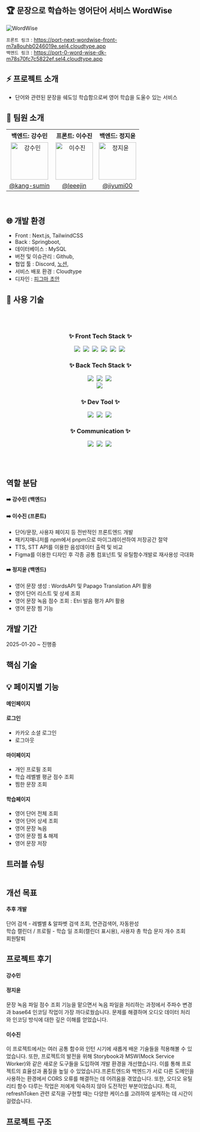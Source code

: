 ## 🏆 문장으로 학습하는 영어단어 서비스 WordWise
![WordWise](https://github.com/user-attachments/assets/b74f7a68-814d-4862-87b4-4781b0e431a4)

`프론트 링크` : https://port-next-wordwise-front-m7a8ouhb0246019e.sel4.cloudtype.app <br/>
`백엔드 링크` : https://port-0-word-wise-dk-m78s70fc7c5822ef.sel4.cloudtype.app

## ⚡ 프로젝트 소개

- 단어와 관련된 문장을 쉐도잉 학습함으로써 영어 학습을 도울수 있는 서비스

## 🎲 팀원 소개

<table>
  <tbody>
    <tr>
       <th align="center"><b>백엔드: 강수민</b></th>
      <th align="center"><b>프론트: 이수진</b></th>
      <th align="center"><b>백엔드: 정지윤</b></th>
    </tr>
    <tr>
      <td align="center"><img src="https://avatars.githubusercontent.com/u/54437758?v=4" width="100px;" alt="강수민"/></td>
        <td align="center"><img src="https://avatars.githubusercontent.com/u/59927808?v=4" width="100px;" alt="이수진"/></td>
      <td align="center"><img src="https://avatars.githubusercontent.com/u/101707266?v=4" width="100px;" alt="정지윤"/></td>
     <tr/>
<tr>
    <td align="center"><a href="https://github.com/kang-sumin">@kang-sumin</a></td>
      <td align="center"><a href="https://github.com/leeejin">@leeejin</a></td>
        <td align="center"><a href="https://github.com/jiyumi00">@jiyumi00</a></td>
    </tr>
  </tbody>
</table>

<br>

## 🌐 개발 환경

- Front : Next.js, TailwindCSS
- Back : Springboot,
- 데이터베이스 : MySQL
- 버전 및 이슈관리 : Github,
- 협업 툴 : Discord, [노션](https://www.notion.so/jiyumi/WordWise-181a670f75e7800487daef8eca6bf2a1),
- 서비스 배포 환경 : Cloudtype
- 디자인 : [피그마 초안](<https://www.figma.com/design/sj4p4JtiKUyGtkNez5WUlY/Toy-Project?node-id=0-1&p=f&t=64jt00RIjKtr6NVs-0>)

  
## 🍳 사용 기술

<br></br>
<h3 align="center">✨ Front Tech Stack ✨</h3>
<div align="center">
  <img src="https://img.shields.io/badge/Next-black?style=for-the-badge&logo=next.js&logoColor=white" />&nbsp
  <img src="https://img.shields.io/badge/typescript-%23007ACC.svg?style=for-the-badge&logo=typescript&logoColor=white" />&nbsp
    <img src="https://img.shields.io/badge/chart.js-F5788D.svg?style=for-the-badge&logo=chart.js&logoColor=white" />&nbsp
  <img src="https://img.shields.io/badge/Context--Api-000000?style=for-the-badge&logo=react" />&nbsp
  <img src="https://img.shields.io/badge/pnpm-%234a4a4a.svg?style=for-the-badge&logo=pnpm&logoColor=f69220" />&nbsp
  <img src="https://img.shields.io/badge/-React%20Query-FF4154?style=for-the-badge&logo=react%20query&logoColor=white" />&nbsp
</div>

<h3 align="center">✨ Back Tech Stack ✨</h3>
<div align="center">
  <img src="https://img.shields.io/badge/Java-ED8B00?style=for-the-badge&logo=openjdk&logoColor=white" />&nbsp
  <img src="https://img.shields.io/badge/springboot-6DB33F?style=for-the-badge&logo=springboot&logoColor=20232a" />&nbsp
  <img src="https://img.shields.io/badge/mysql-4479A1?style=for-the-badge&logo=mysql&logoColor=ffd35b" />&nbsp
<!--     <img src="https://img.shields.io/badge/elasticsearch-005571?style=for-the-badge&logo=elasticsearch&logoColor=white" /> -->
</div>


<div align="center">
<!--   <img src="https://img.shields.io/badge/redis-FF4438.svg?style=for-the-badge&logo=redis&logoColor=white" />&nbsp -->
  <img src="https://img.shields.io/badge/docker-2496ED.svg?style=for-the-badge&logo=docker&logoColor=white" />&nbsp
</div>
<div align="center">
<!--     <img src="https://img.shields.io/badge/elasticsearch-005571?style=for-the-badge&logo=elasticsearch&logoColor=white" /> -->
</div>

<h3 align="center">✨ Dev Tool ✨</h3>
<div align="center">
  <img src="https://img.shields.io/badge/git-F05032?style=for-the-badge&logo=git&logoColor=white" />&nbsp
  <img src="https://img.shields.io/badge/github-181717?style=for-the-badge&logo=github&logoColor=20232a" />&nbsp
 <img src="https://img.shields.io/badge/intellijidea-000000?style=for-the-badge&logo=intellijidea&logoColor=20232a" />&nbsp
</div>

<h3 align="center">✨ Communication ✨</h3>
<div align="center">
  <img src="https://img.shields.io/badge/discord-5865F2?style=for-the-badge&logo=discord&logoColor=white" />&nbsp
  <img src="https://img.shields.io/badge/notion-000000?style=for-the-badge&logo=notion&logoColor=20232a" />&nbsp
 <img src="https://img.shields.io/badge/slack-4A154B?style=for-the-badge&logo=slack&logoColor=20232a" />&nbsp
</div>

<br></br>
 
## 역할 분담
#### ➡️ 강수민 (백엔드)

#### ➡️ 이수진 (프론트)
- 단어/문장, 사용자 페이지 등 전반적인 프론트엔드 개발
- 패키지매니저를 npm에서 pnpm으로 마이그레이션하여 저장공간 절약
- TTS, STT API를 이용한 음성데이터 출력 및 비교
- Figma를 이용한 디자인 후 각종 공통 컴포넌트 및 유틸함수개발로 재사용성 극대화

#### ➡️ 정지윤 (백엔드)
- 영어 문장 생성 : WordsAPI 및 Papago Translation API 활용
- 영어 단어 리스트 및 상세 조회
- 영어 문장 녹음 점수 조회 : Etri 발음 평가 API 활용
- 영어 문장 찜 기능

## 개발 기간
2025-01-20 ~ 진행중
  
## 핵심 기술

## 💡 페이지별 기능

#### 메인페이지

#### 로그인
- 카카오 소셜 로그인
- 로그아웃

#### 마이페이지
- 개인 프로필 조회
- 학습 레벨별 평균 점수 조회
- 찜한 문장 조회
  
#### 학습페이지
- 영어 단어 전체 조회
- 영어 단어 상세 조회
- 영어 문장 녹음
- 영어 문장 찜 & 해제
- 영어 문장 저장

## 트러블 슈팅
```

```

## 개선 목표
#### 추후 개발
단어 검색 - 레벨별 & 알파벳 검색 조회, 연관검색어, 자동완성 <br />
학습 캘린더 / 프로필 - 학습 일 조회(캘린더 표시용), 사용자 총 학습 문자 개수 조회 <br />
회원탈퇴

## 프로젝트 후기
#### 강수민

#### 정지윤
문장 녹음 파일 점수 조회 기능을 맡으면서 녹음 파일을 처리하는 과정에서 주파수 변경과 base64 인코딩 작업이 가장 까다로웠습니다. 문제를 해결하며 오디오 데이터 처리와 인코딩 방식에 대한 깊은 이해를 얻었습니다.
#### 이수진
이 프로젝트에서는 여러 공통 함수와 인턴 시기에 새롭게 배운 기술들을 적용해볼 수 있었습니다. 또한, 프로젝트의 발전을 위해 Storybook과 MSW(Mock Service Worker)와 같은 새로운 도구들을 도입하여 개발 환경을 개선했습니다. 이를 통해 프로젝트의 효율성과 품질을 높일 수 있었습니다.프론트엔드와 백엔드가 서로 다른 도메인을 사용하는 환경에서 CORS 오류를 해결하는 데 어려움을 겪었습니다. 또한, 오디오 유틸리티 함수 다루는 작업은 저에게 익숙하지 않아 도전적인 부분이었습니다. 특히, refreshToken 관련 로직을 구현할 때는 다양한 케이스를 고려하여 설계하는 데 시간이 걸렸습니다.

## 프로젝트 구조

```

```
